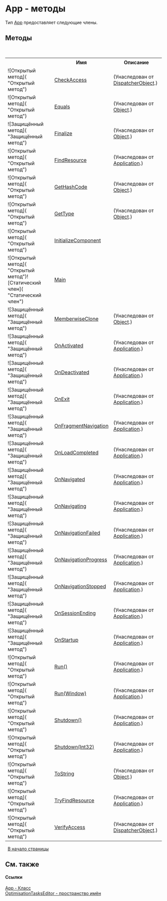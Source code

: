 # App - методы
 

Тип <a href="T_OptimisationTasksEditor_App">App</a> предоставляет следующие члены.


## Методы
&nbsp;<table><tr><th></th><th>Имя</th><th>Описание</th></tr><tr><td>![Открытый метод]( "Открытый метод")</td><td><a href="http://msdn2.microsoft.com/ru-ru/library/ms591167" target="_blank">CheckAccess</a></td><td> (Унаследован от <a href="http://msdn2.microsoft.com/ru-ru/library/ms615925" target="_blank">DispatcherObject</a>.)</td></tr><tr><td>![Открытый метод]( "Открытый метод")</td><td><a href="http://msdn2.microsoft.com/ru-ru/library/bsc2ak47" target="_blank">Equals</a></td><td> (Унаследован от <a href="http://msdn2.microsoft.com/ru-ru/library/e5kfa45b" target="_blank">Object</a>.)</td></tr><tr><td>![Защищённый метод]( "Защищённый метод")</td><td><a href="http://msdn2.microsoft.com/ru-ru/library/4k87zsw7" target="_blank">Finalize</a></td><td> (Унаследован от <a href="http://msdn2.microsoft.com/ru-ru/library/e5kfa45b" target="_blank">Object</a>.)</td></tr><tr><td>![Открытый метод]( "Открытый метод")</td><td><a href="http://msdn2.microsoft.com/ru-ru/library/ms596990" target="_blank">FindResource</a></td><td> (Унаследован от <a href="http://msdn2.microsoft.com/ru-ru/library/ms588794" target="_blank">Application</a>.)</td></tr><tr><td>![Открытый метод]( "Открытый метод")</td><td><a href="http://msdn2.microsoft.com/ru-ru/library/zdee4b3y" target="_blank">GetHashCode</a></td><td> (Унаследован от <a href="http://msdn2.microsoft.com/ru-ru/library/e5kfa45b" target="_blank">Object</a>.)</td></tr><tr><td>![Открытый метод]( "Открытый метод")</td><td><a href="http://msdn2.microsoft.com/ru-ru/library/dfwy45w9" target="_blank">GetType</a></td><td> (Унаследован от <a href="http://msdn2.microsoft.com/ru-ru/library/e5kfa45b" target="_blank">Object</a>.)</td></tr><tr><td>![Открытый метод]( "Открытый метод")</td><td><a href="M_OptimisationTasksEditor_App_InitializeComponent">InitializeComponent</a></td><td /></tr><tr><td>![Открытый метод]( "Открытый метод")![Статический член]( "Статический член")</td><td><a href="M_OptimisationTasksEditor_App_Main">Main</a></td><td /></tr><tr><td>![Защищённый метод]( "Защищённый метод")</td><td><a href="http://msdn2.microsoft.com/ru-ru/library/57ctke0a" target="_blank">MemberwiseClone</a></td><td> (Унаследован от <a href="http://msdn2.microsoft.com/ru-ru/library/e5kfa45b" target="_blank">Object</a>.)</td></tr><tr><td>![Защищённый метод]( "Защищённый метод")</td><td><a href="http://msdn2.microsoft.com/ru-ru/library/ms596997" target="_blank">OnActivated</a></td><td> (Унаследован от <a href="http://msdn2.microsoft.com/ru-ru/library/ms588794" target="_blank">Application</a>.)</td></tr><tr><td>![Защищённый метод]( "Защищённый метод")</td><td><a href="http://msdn2.microsoft.com/ru-ru/library/ms596998" target="_blank">OnDeactivated</a></td><td> (Унаследован от <a href="http://msdn2.microsoft.com/ru-ru/library/ms588794" target="_blank">Application</a>.)</td></tr><tr><td>![Защищённый метод]( "Защищённый метод")</td><td><a href="http://msdn2.microsoft.com/ru-ru/library/ms597001" target="_blank">OnExit</a></td><td> (Унаследован от <a href="http://msdn2.microsoft.com/ru-ru/library/ms588794" target="_blank">Application</a>.)</td></tr><tr><td>![Защищённый метод]( "Защищённый метод")</td><td><a href="http://msdn2.microsoft.com/ru-ru/library/ms597002" target="_blank">OnFragmentNavigation</a></td><td> (Унаследован от <a href="http://msdn2.microsoft.com/ru-ru/library/ms588794" target="_blank">Application</a>.)</td></tr><tr><td>![Защищённый метод]( "Защищённый метод")</td><td><a href="http://msdn2.microsoft.com/ru-ru/library/ms597003" target="_blank">OnLoadCompleted</a></td><td> (Унаследован от <a href="http://msdn2.microsoft.com/ru-ru/library/ms588794" target="_blank">Application</a>.)</td></tr><tr><td>![Защищённый метод]( "Защищённый метод")</td><td><a href="http://msdn2.microsoft.com/ru-ru/library/ms597004" target="_blank">OnNavigated</a></td><td> (Унаследован от <a href="http://msdn2.microsoft.com/ru-ru/library/ms588794" target="_blank">Application</a>.)</td></tr><tr><td>![Защищённый метод]( "Защищённый метод")</td><td><a href="http://msdn2.microsoft.com/ru-ru/library/ms597005" target="_blank">OnNavigating</a></td><td> (Унаследован от <a href="http://msdn2.microsoft.com/ru-ru/library/ms588794" target="_blank">Application</a>.)</td></tr><tr><td>![Защищённый метод]( "Защищённый метод")</td><td><a href="http://msdn2.microsoft.com/ru-ru/library/aa345700" target="_blank">OnNavigationFailed</a></td><td> (Унаследован от <a href="http://msdn2.microsoft.com/ru-ru/library/ms588794" target="_blank">Application</a>.)</td></tr><tr><td>![Защищённый метод]( "Защищённый метод")</td><td><a href="http://msdn2.microsoft.com/ru-ru/library/ms597006" target="_blank">OnNavigationProgress</a></td><td> (Унаследован от <a href="http://msdn2.microsoft.com/ru-ru/library/ms588794" target="_blank">Application</a>.)</td></tr><tr><td>![Защищённый метод]( "Защищённый метод")</td><td><a href="http://msdn2.microsoft.com/ru-ru/library/ms597007" target="_blank">OnNavigationStopped</a></td><td> (Унаследован от <a href="http://msdn2.microsoft.com/ru-ru/library/ms588794" target="_blank">Application</a>.)</td></tr><tr><td>![Защищённый метод]( "Защищённый метод")</td><td><a href="http://msdn2.microsoft.com/ru-ru/library/ms597008" target="_blank">OnSessionEnding</a></td><td> (Унаследован от <a href="http://msdn2.microsoft.com/ru-ru/library/ms588794" target="_blank">Application</a>.)</td></tr><tr><td>![Защищённый метод]( "Защищённый метод")</td><td><a href="http://msdn2.microsoft.com/ru-ru/library/ms597009" target="_blank">OnStartup</a></td><td> (Унаследован от <a href="http://msdn2.microsoft.com/ru-ru/library/ms588794" target="_blank">Application</a>.)</td></tr><tr><td>![Открытый метод]( "Открытый метод")</td><td><a href="http://msdn2.microsoft.com/ru-ru/library/ms597010" target="_blank">Run()</a></td><td> (Унаследован от <a href="http://msdn2.microsoft.com/ru-ru/library/ms588794" target="_blank">Application</a>.)</td></tr><tr><td>![Открытый метод]( "Открытый метод")</td><td><a href="http://msdn2.microsoft.com/ru-ru/library/ms597011" target="_blank">Run(Window)</a></td><td> (Унаследован от <a href="http://msdn2.microsoft.com/ru-ru/library/ms588794" target="_blank">Application</a>.)</td></tr><tr><td>![Открытый метод]( "Открытый метод")</td><td><a href="http://msdn2.microsoft.com/ru-ru/library/ms597013" target="_blank">Shutdown()</a></td><td> (Унаследован от <a href="http://msdn2.microsoft.com/ru-ru/library/ms588794" target="_blank">Application</a>.)</td></tr><tr><td>![Открытый метод]( "Открытый метод")</td><td><a href="http://msdn2.microsoft.com/ru-ru/library/ms597014" target="_blank">Shutdown(Int32)</a></td><td> (Унаследован от <a href="http://msdn2.microsoft.com/ru-ru/library/ms588794" target="_blank">Application</a>.)</td></tr><tr><td>![Открытый метод]( "Открытый метод")</td><td><a href="http://msdn2.microsoft.com/ru-ru/library/7bxwbwt2" target="_blank">ToString</a></td><td> (Унаследован от <a href="http://msdn2.microsoft.com/ru-ru/library/e5kfa45b" target="_blank">Object</a>.)</td></tr><tr><td>![Открытый метод]( "Открытый метод")</td><td><a href="http://msdn2.microsoft.com/ru-ru/library/aa345701" target="_blank">TryFindResource</a></td><td> (Унаследован от <a href="http://msdn2.microsoft.com/ru-ru/library/ms588794" target="_blank">Application</a>.)</td></tr><tr><td>![Открытый метод]( "Открытый метод")</td><td><a href="http://msdn2.microsoft.com/ru-ru/library/ms591169" target="_blank">VerifyAccess</a></td><td> (Унаследован от <a href="http://msdn2.microsoft.com/ru-ru/library/ms615925" target="_blank">DispatcherObject</a>.)</td></tr></table>&nbsp;
<a href="#app---методы">В начало страницы</a>

## См. также


#### Ссылки
<a href="T_OptimisationTasksEditor_App">App - Класс</a><br /><a href="N_OptimisationTasksEditor">OptimisationTasksEditor - пространство имён</a><br />